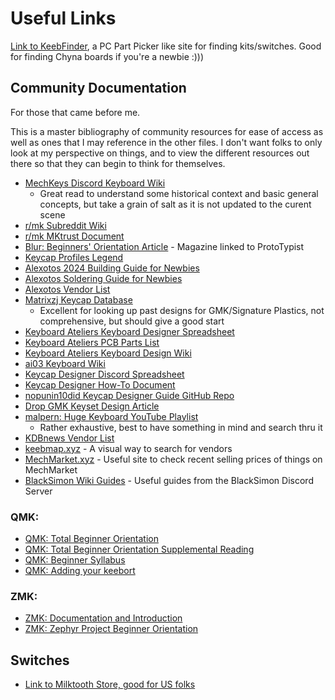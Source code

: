 # Useful Links

[Link to KeebFinder](https://keeb-finder.com/), a PC Part Picker like site for finding kits/switches. Good for finding Chyna boards if you're a newbie :)))

## Community Documentation

For those that came before me.

This is a master bibliography of community resources for ease of access as well as ones that I may reference in the other files. I don't want folks to only look at my perspective on things, and to view the different resources out there so that they can begin to think for themselves.

- [MechKeys Discord Keyboard Wiki](https://wiki.keyboard.gay/)
  - Great read to understand some historical context and basic general concepts, but take a grain of salt as it is not updated to the curent scene
- [r/mk Subreddit Wiki](https://www.reddit.com/r/MechanicalKeyboards/wiki/index/)
- [r/mk MKtrust Document](https://mktrust.org/)
- [Blur: Beginners' Orientation Article](https://thekeysource.co.uk/how-to-buy-and-build-a-custom-keyboard/) - Magazine linked to ProtoTypist
- [Keycap Profiles Legend](https://www.keycaps.info/)
- [Alexotos 2024 Building Guide for Newbies](https://www.alexotos.com/how-to-build-a-mechanical-keyboard/)
- [Alexotos Soldering Guide for Newbies](https://www.alexotos.com/how-to-solder-a-keyboard-the-basics/)
- [Alexotos Vendor List](https://www.alexotos.com/keyboard-vendor-list/)
- [Matrixzj Keycap Database](https://matrixzj.github.io/)
  - Excellent for looking up past designs for GMK/Signature Plastics, not comprehensive, but should give a good start
- [Keyboard Ateliers Keyboard Designer Spreadsheet](https://docs.google.com/spreadsheets/d/1K0jNUZzxTTMkgzo043dxc4vBEOrxNa8jVf4VHk-B27U/edit?usp=sharing)
- [Keyboard Ateliers PCB Parts List](https://docs.google.com/spreadsheets/d/1FEfasm151h9J8HyOO7WjrpiG1_9aaA0eOk8LSM8W4AA/edit?usp=sharing)
- [Keyboard Ateliers Keyboard Design Wiki](https://wiki.kbatelier.org/)
- [ai03 Keyboard Wiki](https://wiki.ai03.com/)
- [Keycap Designer Discord Spreadsheet](https://docs.google.com/spreadsheets/d/1tuEo6a7a7Xo_tc_rDtJlTlPOIL8HA-SfARZtdP6GLvU/edit#gid=823595088)
- [Keycap Designer How-To Document](https://docs.google.com/document/d/1jjQghqjGP6BasZt4i0zTmK4p-gN_3IRhIAm2-CPE0kE/edit?usp=sharing?)
- [nopunin10did Keycap Designer Guide GitHub Repo](https://github.com/nopunin10did/keycap-designers-guide)
- [Drop GMK Keyset Design Article](https://drop.com/talk/121295/how-to-design-a-gmk-keycap-set-an-introduction)
- [malpern: Huge Keyboard YouTube Playlist](https://youtube.com/playlist?list=PLZDXCYiIjJ8miXavC9HSURfkSWOjU4O1j&si=JDkGHNPHc7uXR66t)
  - Rather exhaustive, best to have something in mind and search thru it
- [KDBnews Vendor List](https://kbd.news/vendors)
- [keebmap.xyz](https://keebmap.xyz/) - A visual way to search for vendors
- [MechMarket.xyz](https://www.themechmarket.xyz/) - Useful site to check recent selling prices of things on MechMarket
- [BlackSimon Wiki Guides](https://wiki.blacksimon.tv/en/guides) - Useful guides from the BlackSimon Discord Server

### QMK:

- [QMK: Total Beginner Orientation](https://docs.qmk.fm/newbs)
- [QMK: Total Beginner Orientation Supplemental Reading](https://docs.qmk.fm/newbs_learn_more_resources)
- [QMK: Beginner Syllabus](https://docs.qmk.fm/syllabus)
- [QMK: Adding your keebort](https://docs.qmk.fm/porting_your_keyboard_to_qmk)

### ZMK:

- [ZMK: Documentation and Introduction](https://zmk.dev/docs)
- [ZMK: Zephyr Project Beginner Orientation](https://docs.zephyrproject.org/latest/develop/getting_started/index.html)

## Switches

- [Link to Milktooth Store, good for US folks](https://milktooth.nu/)
